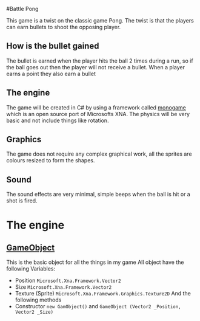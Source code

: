 #Battle Pong

This game is a twist on the classic game Pong. The twist is that the players can earn bullets to shoot the opposing player.

How is the bullet gained
--
The bullet is earned when the player hits the ball 2 times during a run, so if the ball goes out then the player will not
receive a bullet. When a player earns a point they also earn a bullet

The engine
--
The game will be created in C# by using a framework called [monogame](https://github.com/mono/MonoGame) which is an open source port of Microsofts XNA. The physics will be very basic and not include things like rotation.

Graphics
--
The game does not require any complex graphical work, all the sprites are colours resized to form the shapes.

Sound
--
The sound effects are very minimal, simple beeps when the ball is hit or a shot is fired.

The engine
==

[GameObject](https://github.com/EverlessDrop41/MonoPong/blob/master/MonoPong/Objects/GameObject.cs)
--
This is the basic object for all the things in my game
All object have the following Variables:
  - Position `Microsoft.Xna.Framework.Vector2`
  - Size `Microsoft.Xna.Framework.Vector2`
  - Texture (Sprite) `Microsoft.Xna.Framework.Graphics.Texture2D`
And the following methods
  - Constructor `new GamObject()` and `GameObject (Vector2 _Position, Vector2 _Size)`
